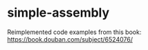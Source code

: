 # simple-assembly

Reimplemented code examples from this book: https://book.douban.com/subject/6524076/
